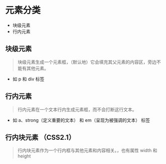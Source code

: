 # 元素分类

- 块级元素
- 行内元素

## 块级元素

> 块级元素生成一个元素框，（默认地）它会填充其父元素的内容区，旁边不能有其他元素。

- 如 p 和 div 标签

## 行内元素

> 行内元素在一个文本行内生成元素框，而不会打断这行文本。

- 如 a、strong（定义重要的文本） 和 em（呈现为被强调的文本） 标签

## 行内块元素 （CSS2.1）

> 行内块元素作为一个行内框与其他元素和内容相关。，也有属性 width 和 height
